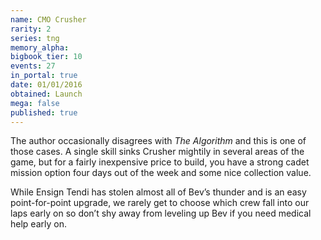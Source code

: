 ```yaml
---
name: CMO Crusher
rarity: 2
series: tng
memory_alpha:
bigbook_tier: 10
events: 27
in_portal: true
date: 01/01/2016
obtained: Launch
mega: false
published: true
---
```


The author occasionally disagrees with *The Algorithm* and this is one of those cases. A single skill sinks Crusher mightily in several areas of the game, but for a fairly inexpensive price to build, you have a strong cadet mission option four days out of the week and some nice collection value.

While Ensign Tendi has stolen almost all of Bev’s thunder and is an easy point-for-point upgrade, we rarely get to choose which crew fall into our laps early on so don’t shy away from leveling up Bev if you need medical help early on.
